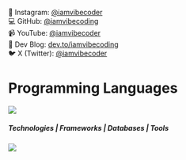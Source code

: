 📸 Instagram: [@iamvibecoder](https://instagram.com/iamvibecoder)  
💻 GitHub: [@iamvibecoding](https://github.com/iamvibecoding)  
📹 YouTube: [@iamvibecoder](https://youtube.com/@iamvibecoder)  
📝 Dev Blog: [dev.to/iamvibecoding](https://dev.to/iamvibecoding)  
🐦 X (Twitter): [@iamvibecoder](https://x.com/iamvibecoder)


# Programming Languages 
<p align="">
  <a href="#">
    <img src="https://skillicons.dev/icons?i=cs,python,ts" />
  </a>
</p>

#####  Technologies    |   Frameworks   |   Databases   |   Tools 
<p align="">
  <a href="#">
    <img src="https://skillicons.dev/icons?i=dotnet,react,git,gcp,nodejs,nextjs,firebase,mysql,mongodb,postgres,figma" />
  </a>
</p>
